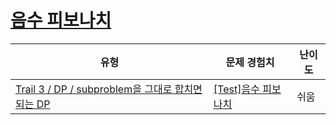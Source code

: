 # [음수 피보나치](https://en.codetree.ai/trails/complete/curated-cards/test-dp-number-fibbo)

|유형|문제 경험치|난이도|
|---|---|---|
|[Trail 3 / DP / subproblem을 그대로 합치면 되는 DP](https://en.codetree.ai/trail-info/novice-high/)|[[Test]음수 피보나치](https://en.codetree.ai/trails/complete/curated-cards/test-dp-number-fibbo/)|쉬움|

